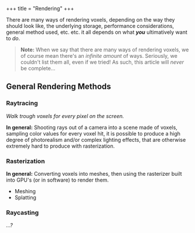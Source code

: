 +++
title = "Rendering"
+++

There are many ways of rendering voxels, depending on the way they should look like, the underlying storage, performance considerations, general method used, etc. etc. it all depends on what ***you*** ultimatively want to *do*.

> **Note:** When we say that there are many ways of rendering voxels, we of course mean there's an *infinite amount* of ways. Seriously, we couldn't list them all, even if we tried! As such, this article will *never* be complete...

## General Rendering Methods

### Raytracing

*Walk trough voxels for every pixel on the screen.*

**In general:** Shooting rays out of a camera into a scene made of voxels, sampling color values for every voxel hit, it is possible to produce a high degree of photorealism and/or complex lighting effects, that are otherwise extremely hard to produce with rasterization.

### Rasterization

**In general:** Converting voxels into meshes, then using the rasterizer built into GPU's (or in software) to render them.

- Meshing
- Splatting

### Raycasting

*...?*
